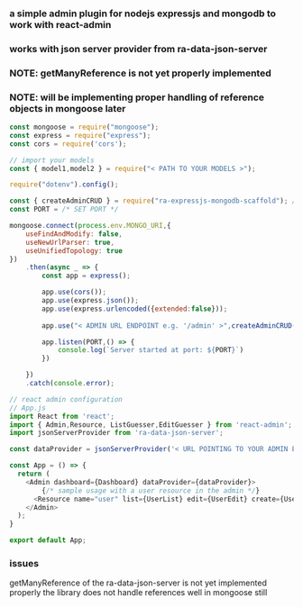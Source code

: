 ### a simple admin plugin for nodejs expressjs and mongodb to work with react-admin

### works with json server provider from ra-data-json-server
### NOTE: getManyReference is not yet properly implemented 
### NOTE: will be implementing proper handling of reference objects in mongoose later

```javascript
const mongoose = require("mongoose");
const express = require("express");
const cors = require('cors');

// import your models
const { model1,model2 } = require("< PATH TO YOUR MODELS >");

require("dotenv").config();

const { createAdminCRUD } = require("ra-expressjs-mongodb-scaffold"); // import the library
const PORT = /* SET PORT */

mongoose.connect(process.env.MONGO_URI,{
    useFindAndModify: false,
    useNewUrlParser: true,
    useUnifiedTopology: true
})
    .then(async _ => {
        const app = express();

        app.use(cors());
        app.use(express.json());
        app.use(express.urlencoded({extended:false}));
        
        app.use("< ADMIN URL ENDPOINT e.g. '/admin' >",createAdminCRUD()); // plug it in just like any other middleware

        app.listen(PORT,() => {
            console.log(`Server started at port: ${PORT}`)
        })

    })
    .catch(console.error);
```

```javascript
// react admin configuration
// App.js
import React from 'react';
import { Admin,Resource, ListGuesser,EditGuesser } from 'react-admin';
import jsonServerProvider from 'ra-data-json-server';

const dataProvider = jsonServerProvider('< URL POINTING TO YOUR ADMIN ENDPOINT >');

const App = () => {
  return (
    <Admin dashboard={Dashboard} dataProvider={dataProvider}>
        {/* sample usage with a user resource in the admin */}
      <Resource name="user" list={UserList} edit={UserEdit} create={UserCreate}/> 
    </Admin>
  );
}

export default App;
```

### issues

getManyReference of the ra-data-json-server is not yet implemented properly
the library does not handle references well in mongoose still